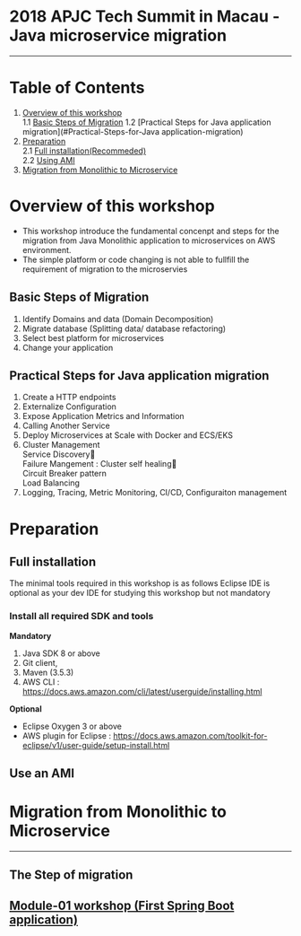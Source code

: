 
# 2018 APJC Tech Summit in Macau - Java microservice migration 

<hr>

# Table of Contents
1. [Overview of this workshop](#Overview-of-this-worksho)  
1.1 [Basic Steps of Migration](#Basic-Steps-of-Migration)
1.2 [Practical Steps for Java application migration](#Practical-Steps-for-Java application-migration)
2. [Preparation](#Preparation)  
2.1 [Full installation(Recommeded)](#Full-installation)  
2.2 [Using AMI](#Use-an-AMI)
3. [Migration from Monolithic to Microservice](#third-example)

# Overview of this workshop

- This workshop introduce the fundamental concenpt and steps for the migration from Java Monolithic application to microservices on AWS environment.
- The simple platform or code changing is not able to fullfill the requirement of migration to the microservies


## Basic Steps of Migration
1. Identify Domains and data (Domain Decomposition)
2. Migrate database (Splitting data/ database refactoring)    
3. Select best platform for microservices  
4. Change your application

## Practical Steps for Java application migration
1. Create a HTTP endpoints
2. Externalize Configuration
3. Expose Application Metrics and Information
4. Calling Another Service
5. Deploy Microservices at Scale with Docker and ECS/EKS
6. Cluster Management  
Service Discovery  
Failure Mangement : Cluster self healing  
Circuit Breaker pattern  
Load Balancing
7. Logging, Tracing, Metric Monitoring, CI/CD, Configuraiton management


# Preparation

## Full installation
The minimal tools required in this workshop is as follows
Eclipse IDE is optional as your dev IDE for studying this workshop but not mandatory

### Install all required SDK and tools

**Mandatory**  
1. Java SDK 8 or above  
2. Git client, 
3. Maven (3.5.3)
4. AWS CLI : https://docs.aws.amazon.com/cli/latest/userguide/installing.html


**Optional**  
- Eclipse Oxygen 3 or above
- AWS plugin for Eclipse  : https://docs.aws.amazon.com/toolkit-for-eclipse/v1/user-guide/setup-install.html


## Use an AMI


# Migration from Monolithic to Microservice

<hr>

## The Step of migration

## [Module-01 workshop (First Spring Boot application)](./doc-module-01.md)



